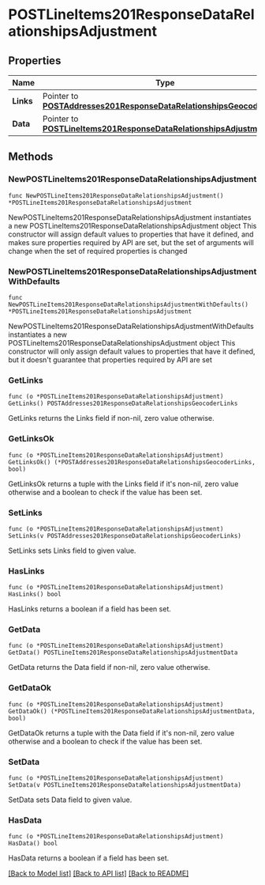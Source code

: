 # POSTLineItems201ResponseDataRelationshipsAdjustment

## Properties

Name | Type | Description | Notes
------------ | ------------- | ------------- | -------------
**Links** | Pointer to [**POSTAddresses201ResponseDataRelationshipsGeocoderLinks**](POSTAddresses201ResponseDataRelationshipsGeocoderLinks.md) |  | [optional] 
**Data** | Pointer to [**POSTLineItems201ResponseDataRelationshipsAdjustmentData**](POSTLineItems201ResponseDataRelationshipsAdjustmentData.md) |  | [optional] 

## Methods

### NewPOSTLineItems201ResponseDataRelationshipsAdjustment

`func NewPOSTLineItems201ResponseDataRelationshipsAdjustment() *POSTLineItems201ResponseDataRelationshipsAdjustment`

NewPOSTLineItems201ResponseDataRelationshipsAdjustment instantiates a new POSTLineItems201ResponseDataRelationshipsAdjustment object
This constructor will assign default values to properties that have it defined,
and makes sure properties required by API are set, but the set of arguments
will change when the set of required properties is changed

### NewPOSTLineItems201ResponseDataRelationshipsAdjustmentWithDefaults

`func NewPOSTLineItems201ResponseDataRelationshipsAdjustmentWithDefaults() *POSTLineItems201ResponseDataRelationshipsAdjustment`

NewPOSTLineItems201ResponseDataRelationshipsAdjustmentWithDefaults instantiates a new POSTLineItems201ResponseDataRelationshipsAdjustment object
This constructor will only assign default values to properties that have it defined,
but it doesn't guarantee that properties required by API are set

### GetLinks

`func (o *POSTLineItems201ResponseDataRelationshipsAdjustment) GetLinks() POSTAddresses201ResponseDataRelationshipsGeocoderLinks`

GetLinks returns the Links field if non-nil, zero value otherwise.

### GetLinksOk

`func (o *POSTLineItems201ResponseDataRelationshipsAdjustment) GetLinksOk() (*POSTAddresses201ResponseDataRelationshipsGeocoderLinks, bool)`

GetLinksOk returns a tuple with the Links field if it's non-nil, zero value otherwise
and a boolean to check if the value has been set.

### SetLinks

`func (o *POSTLineItems201ResponseDataRelationshipsAdjustment) SetLinks(v POSTAddresses201ResponseDataRelationshipsGeocoderLinks)`

SetLinks sets Links field to given value.

### HasLinks

`func (o *POSTLineItems201ResponseDataRelationshipsAdjustment) HasLinks() bool`

HasLinks returns a boolean if a field has been set.

### GetData

`func (o *POSTLineItems201ResponseDataRelationshipsAdjustment) GetData() POSTLineItems201ResponseDataRelationshipsAdjustmentData`

GetData returns the Data field if non-nil, zero value otherwise.

### GetDataOk

`func (o *POSTLineItems201ResponseDataRelationshipsAdjustment) GetDataOk() (*POSTLineItems201ResponseDataRelationshipsAdjustmentData, bool)`

GetDataOk returns a tuple with the Data field if it's non-nil, zero value otherwise
and a boolean to check if the value has been set.

### SetData

`func (o *POSTLineItems201ResponseDataRelationshipsAdjustment) SetData(v POSTLineItems201ResponseDataRelationshipsAdjustmentData)`

SetData sets Data field to given value.

### HasData

`func (o *POSTLineItems201ResponseDataRelationshipsAdjustment) HasData() bool`

HasData returns a boolean if a field has been set.


[[Back to Model list]](../README.md#documentation-for-models) [[Back to API list]](../README.md#documentation-for-api-endpoints) [[Back to README]](../README.md)


